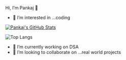  Hi, I’m Pankaj 👋 
- 👀 I’m interested in ...coding

[![Pankaj's GitHub Stats](https://github-readme-stats.vercel.app/api?username=pnkjshrma99)](https://github.com/anuraghazra/github-readme-stats)

![Top Langs](https://github-readme-stats.vercel.app/api/top-langs/?username=pnkjshrma99&theme=tokyonight)

- 🌱 I’m currently working on DSA 
- 💞️ I’m looking to collaborate on ...real world projects
 

